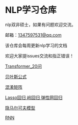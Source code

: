 # NLP学习仓库

nlp双非硕士，如果有问题欢迎交流。

邮箱：1347597531@qq.com

该仓库会每周更新nlp学习的文档

欢迎大家提issues交流和指正错误！

[Transformer_20问](./Learning_Notes/Transformer_QA.md) 

[贝叶斯公式](./学习笔记/贝叶斯公式.md)

[混淆矩阵](./Learning_Notes/混淆矩阵.md)

[Lasso回归 岭回归 弹性网回归](./Learning_Notes/Lasso回归_岭回归_弹性网回归.md)

[隐马尔可夫模型](./Learning_Notes/隐马尔可夫模型.md)

[RNN](./Learning_Notes/RNN.md)
